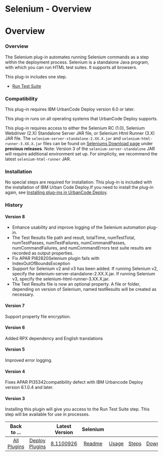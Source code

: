 
Selenium - Overview
===================

# Overview


### Overview




The Selenium plug-in automates running Selenium commands as a step within the deployment process. Selenium is a standalone Java program, with which you can run HTML test suites. It supports all browsers.

This plug-in includes one step.

* [Run Test Suite](#run_test_suite)

### Compatibility


This plug-in requires IBM UrbanCode Deploy version 6.0 or later.

This plug-in runs on all operating systems that UrbanCode Deploy supports.

This plug-in requires access to either the Selenium RC (1.0), Selenium Webdriver (2.X) Standalone Server JAR file, or Selenium Html Runner (3.X) JAR file. The `selenium-server-standalone-2.XX.X.jar` and `selenium-html-runner-3.XX.X.jar` files can be found on [Seleniums Download page](http://www.seleniumhq.org/download/) under **previous releases**. Note: Version 3 of the `selenium-server-standalone` JAR will require additional environment set up. For simplicity, we recommend the latest `selenium-html-runner` JAR.


### Installation


No special steps are required for installation. This plug-in is included with the installation of IBM Urban Code Deploy.If you need to install the plug-in again, see [Installing plug-ins in UrbanCode Deploy](https://www.urbancode.com/resource/installing-plug-ins-in-urbancode-products/ "Installing plug-ins in UrbanCode Deploy").


### History

#### Version 8

* Enhance usability and improve logging of the Selenium automation plug-in.
* The Test Results file path and result, totalTime, numTestTotal, numTestPasses, numTestFailures, numCommandPasses, numCommandFailures, and numCommandErrors test suite results are recorded as output properties.
* Fix APAR PI82820Selenium plugin fails with IndexOutOfBoundsException
* Support for Selenium v2 and v3 has been added. If running Selenium v2, specify the selenium-server-standalone-2.XX.X.jar. If running Selenium v3, specify the selenium-html-runner-3.XX.X.jar.
* The Test Results file is now an optional property. A file or folder, depending on version of Selenium, named testResults will be created as necessary.

#### Version 7

Support property file encryption.

#### Version 6

Added RPX dependency and English translations

#### Version 5

Improved error logging.

#### Version 4

Fixes APAR PI35342compatibility defect with IBM Urbancode Deploy version 6.1.0.4 and later.

#### Version 3

Installing this plugin will give you access to the Run Test Suite step. This step will be available for use in processes.


|Back to ...||Latest Version|Selenium ||||
| :---: | :---: | :---: | :---: | :---: | :---: | :---: |
|[All Plugins](../../index.md)|[Deploy Plugins](../README.md)|[8.1100926](https://raw.githubusercontent.com/UrbanCode/IBM-UCD-PLUGINS/main/files/Selenium/Selenium-8.1100926.zip)|[Readme](README.md)|[Usage](usage.md)|[Steps](steps.md)|[Downloads](downloads.md)|
